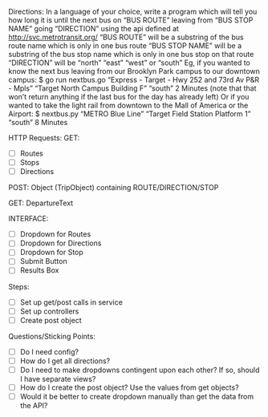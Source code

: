 Directions:
In a language of your choice, write a program which will tell you how long it is until the next bus on “BUS ROUTE” leaving from “BUS STOP NAME” going “DIRECTION” using the api defined at http://svc.metrotransit.org/
“BUS ROUTE” will be a substring of the bus route name which is only in one bus route
“BUS STOP NAME” will be a substring of the bus stop name which is only in one bus stop on that route
“DIRECTION” will be “north” “east” “west” or “south”
Eg, if you wanted to know the next bus leaving from our Brooklyn Park campus to our downtown campus:
$ go run nextbus.go “Express - Target - Hwy 252 and 73rd Av P&R - Mpls” “Target North Campus Building F” “south”
2 Minutes
(note that that won’t return anything if the last bus for the day has already left)
Or if you wanted to take the light rail from downtown to the Mall of America or the Airport:
$ nextbus.py “METRO Blue Line” “Target Field Station Platform 1” “south”
8 Minutes




HTTP Requests:
GET: 
- [ ] Routes
- [ ] Stops
- [ ] Directions

POST: 
Object (TripObject) containing ROUTE/DIRECTION/STOP

GET:
DepartureText

INTERFACE:
- [ ] Dropdown for Routes
- [ ] Dropdown for Directions
- [ ] Dropdown for Stop
- [ ] Submit Button
- [ ] Results Box

Steps:
- [ ] Set up get/post calls in service
- [ ] Set up controllers
- [ ] Create post object

Questions/Sticking Points:
- [ ] Do I need config?
- [ ] How do I get all directions?
- [ ] Do I need to make dropdowns contingent upon each other? If so, should I have separate views?
- [ ] How do I create the post object? Use the values from get objects?
- [ ] Would it be better to create dropdown manually than get the data from the API?
